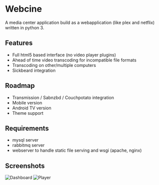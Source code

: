 # Webcine

A media center application build as a webapplication (like plex and netflix) written in python 3. 

## Features

* Full html5 based interface (no video player plugins)
* Ahead of time video transcoding for incompatible file formats
* Transcoding on other/multiple computers
* Sickbeard integration

## Roadmap

* Transmission / Sabnzbd / Couchpotato integration
* Mobile version
* Android TV version
* Theme support

## Requirements

* mysql server
* rabbitmq server
* webserver to handle static file serving and wsgi (apache, nginx)

## Screenshots

![Dashboard](http://brixitcdn.net/github/webcine/dashboard.png)
![Player](http://brixitcdn.net/github/webcine/player.png)